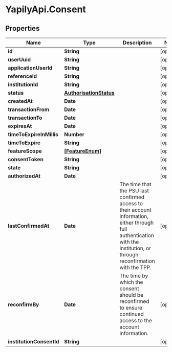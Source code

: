 # YapilyApi.Consent

## Properties

Name | Type | Description | Notes
------------ | ------------- | ------------- | -------------
**id** | **String** |  | [optional] 
**userUuid** | **String** |  | [optional] 
**applicationUserId** | **String** |  | [optional] 
**referenceId** | **String** |  | [optional] 
**institutionId** | **String** |  | [optional] 
**status** | [**AuthorisationStatus**](AuthorisationStatus.md) |  | [optional] 
**createdAt** | **Date** |  | [optional] 
**transactionFrom** | **Date** |  | [optional] 
**transactionTo** | **Date** |  | [optional] 
**expiresAt** | **Date** |  | [optional] 
**timeToExpireInMillis** | **Number** |  | [optional] 
**timeToExpire** | **String** |  | [optional] 
**featureScope** | [**[FeatureEnum]**](FeatureEnum.md) |  | [optional] 
**consentToken** | **String** |  | [optional] 
**state** | **String** |  | [optional] 
**authorizedAt** | **Date** |  | [optional] 
**lastConfirmedAt** | **Date** | The time that the PSU last confirmed access to their account information, either through full authentication with the institution, or through reconfirmation with the TPP. | [optional] 
**reconfirmBy** | **Date** | The time by which the consent should be reconfirmed to ensure continued access to the account information. | [optional] 
**institutionConsentId** | **String** |  | [optional] 


